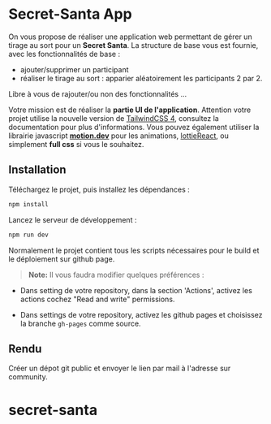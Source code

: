 # Secret-Santa App

On vous propose de réaliser une application web permettant de gérer un tirage au sort pour un **Secret Santa**. La structure de base vous est fournie, avec les fonctionnalités de base :

- ajouter/supprimer un participant
- réaliser le tirage au sort : apparier aléatoirement les participants 2 par 2.

Libre à vous de rajouter/ou non des fonctionnalités ...

Votre mission est de réaliser la **partie UI de l'application**.
Attention votre projet utilise la nouvelle version de [TailwindCSS 4](https://tailwindcss.com/docs/v4-beta), consultez la documentation pour plus d'informations.
Vous pouvez également utiliser la librairie javascript [**motion.dev**](https://motion.dev) pour les animations, [lottieReact](https://lottiereact.com/components/Lottie#getting-started), ou simplement **full css** si vous le souhaitez.

## Installation

Téléchargez le projet, puis installez les dépendances :

```bash
npm install
```

Lancez le serveur de développement :

```bash
npm run dev
```

Normalement le projet contient tous les scripts nécessaires pour le build et le déploiement sur github page.

> **Note:** Il vous faudra modifier quelques préférences :

- Dans setting de votre repository, dans la section 'Actions', activez les actions cochez "Read and write" permissions.

- Dans settings de votre repository, activez les github pages et choisissez la branche `gh-pages` comme source.

## Rendu

Créer un dépot git public et envoyer le lien par mail à l'adresse sur community.
# secret-santa
